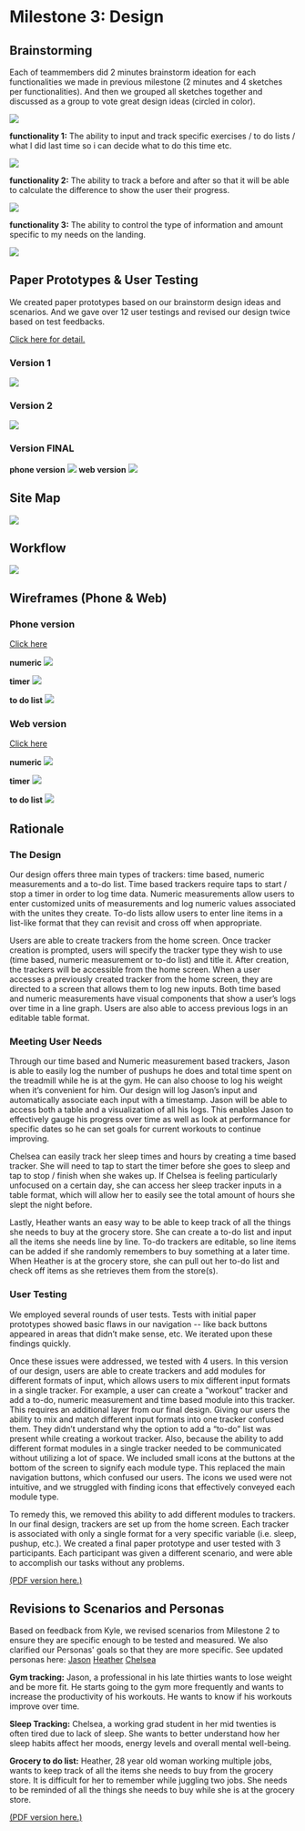 # Milestone 3: Design

## Brainstorming

Each of teammembers did 2 minutes brainstorm ideation for each functionalities we made in previous milestone (2 minutes and 4 sketches per functionalities). And then we grouped all sketches together and discussed as a group to vote great design ideas (circled in color). 

![](brainstorm/brainstorm.jpeg)

<div class='page-break'></div>

**functionality 1:**
The ability to input and track specific exercises / to do lists / what I did last time so i can decide what to do this time etc. 

![](brainstorm/Functionality-1.png)

<div class='page-break'></div>

**functionality 2:**
The ability to track a before and after so that it will be able to calculate the difference to show the user their progress.

![](brainstorm/Functionality-2.png)

<div class='page-break'></div>


**functionality 3:**
 The ability to control the type of information and amount specific to my needs on the landing. 

![](brainstorm/Functionality-3.png)

<div class='page-break'></div>

## Paper Prototypes & User Testing
We created paper prototypes based on our brainstorm design ideas and scenarios. And we gave over 12 user testings and revised our design twice based on test feedbacks.

[Click here for detail.](paper-prototype/)

### Version 1
![](paper-prototype/paper-prototype-v1.png)
<div class='page-break'></div>

### Version 2
![](paper-prototype/paper-prototype-v2-components.png)
<div class='page-break'></div>

### Version FINAL
**phone version**
![](paper-prototype/paper-prototype-FINAL-components.png)
**web version**
![](paper-prototype/paper-prototype-FINAL-components-web.jpeg)
<div class='page-break'></div>



## Site Map
![](SiteMap.jpg)
<div class='page-break'></div>

## Workflow
![](workflow.png)
<div class='page-break'></div>

## Wireframes (Phone & Web)
### Phone version
[Click here](wireframes/wireframes-phone/)

**numeric**
![](wireframes/wireframes-phone/wireframe-phone-numberic.png)
<div class='page-break'></div>

**timer**
![](wireframes/wireframes-phone/wireframe-phone-timer.png)
<div class='page-break'></div>

**to do list**
![](wireframes/wireframes-phone/wireframe-phone-todolist.png)
<div class='page-break'></div>

### Web version
[Click here](wireframes/wireframes-web/)

**numeric**
![](wireframes/wireframes-web/wireframe-web-numeric.png)
<div class='page-break'></div>

**timer**
![](wireframes/wireframes-web/wireframe-web-timer.png)
<div class='page-break'></div>

**to do list**
![](wireframes/wireframes-web/wireframe-web-todolist.png)
<div class='page-break'></div>



## Rationale

### The Design
Our design offers three main types of trackers: time based, numeric measurements and a to-do list. Time based trackers require taps to start / stop a timer in order to log time data. Numeric measurements allow users to enter customized units of measurements and log numeric values associated with the unites they create. To-do lists allow users to enter line items in a list-like format that they can revisit and cross off when appropriate. 

Users are able to create trackers from the home screen. Once tracker creation is prompted, users will specify the tracker type they wish to use (time based, numeric measurement or to-do list) and title it. After creation, the trackers will be accessible from the home screen. When a user accesses a previously created tracker from the home screen, they are directed to a screen that allows them to log new inputs. Both time based and numeric measurements have visual components that show a user’s logs over time in a line graph. Users are also able to access previous logs in an editable table format. 

### Meeting User Needs 
Through our time based and Numeric measurement based trackers, Jason is able to easily log the number of pushups he does and total time spent on the treadmill while he is at the gym. He can also choose to log his weight when it’s convenient for him. Our design will log Jason’s input and automatically associate each input with a timestamp. Jason will be able to access both a table and a visualization of all his logs. This enables Jason to effectively gauge his progress over time as well as look at performance for specific dates so he can set goals for current workouts to continue improving. 

Chelsea can easily track her sleep times and hours by creating a time based tracker. She will need to tap to start the timer before she goes to sleep and tap to stop / finish when she wakes up. If Chelsea is feeling particularly unfocused on a certain day, she can access her sleep tracker inputs in a table format, which will allow her to easily see the total amount of hours she slept the night before. 

Lastly, Heather wants an easy way to be able to keep track of all the things she needs to buy at the grocery store. She can create a to-do list and input all the items she needs line by line. To-do trackers are editable, so line items can be added if she randomly remembers to buy something at a later time. When Heather is at the grocery store, she can pull out her to-do list and check off items as she retrieves them from the store(s).


### User Testing
We employed several rounds of user tests. Tests with initial paper prototypes showed basic flaws in our navigation -- like back buttons appeared in areas that didn’t make sense, etc. We iterated upon these findings quickly. 

Once these issues were addressed, we tested with 4 users. In this version of our design, users are able to create trackers and add modules for different formats of input, which allows users to mix different input formats in a single tracker. For example, a user can create a “workout” tracker and add a to-do, numeric measurement and time based module into this tracker. This requires an additional layer from our final design. Giving our users the ability to mix and match different input formats into one tracker confused them. They didn’t understand why the option to add a “to-do” list was present while creating a workout tracker. Also, because the ability to add different format modules in a single tracker needed to be communicated without utilizing a lot of space. We included small icons at the buttons at the bottom of the screen to signify each module type. This replaced the main navigation buttons, which confused our users. The icons we used were not intuitive, and we struggled with finding icons that effectively conveyed each module type. 

To remedy this, we removed this ability to add different modules to trackers. In our final design, trackers are set up from the home screen. Each tracker is associated with only a single format for a very specific variable (i.e. sleep, pushup, etc.). We created a final paper prototype and user tested with 3 participants. Each participant was given a different scenario, and were able to accomplish our tasks without any problems. 

[(PDF version here.)](Rationale.pdf)

## Revisions to Scenarios and Personas
Based on feedback from Kyle, we revised scenarios from Milestone 2 to ensure they are specific enough to be tested and measured. We also clarified our Personas' goals so that they are more specific. 
See updated personas here: 
[Jason](revisedContent/persona-jason.png)
[Heather](revisedContent/persona-heather.png)
[Chelsea](revisedContent/persona-chelsea.png)


**Gym tracking:**
Jason, a professional in his late thirties wants to lose weight and be more fit. He starts going to the gym more frequently and wants to increase the productivity of his workouts. He wants to know if his workouts improve over time. 

**Sleep Tracking:**
Chelsea, a working grad student in her mid twenties is often tired due to lack of sleep. She wants to better understand how her sleep habits affect her moods, energy levels and overall mental well-being. 

**Grocery to do list:**
Heather, 28 year old woman working multiple jobs, wants to keep track of all the items she needs to buy from the grocery store. It is difficult for her to remember while juggling two jobs. She needs to be reminded of all the things she needs to buy while she is at the grocery store. 

[(PDF version here.)](revisedContent/scenarios-revised.pdf)
